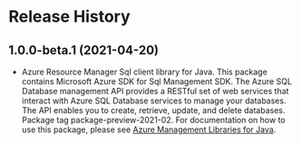 # Release History

## 1.0.0-beta.1 (2021-04-20)

- Azure Resource Manager Sql client library for Java. This package contains Microsoft Azure SDK for Sql Management SDK. The Azure SQL Database management API provides a RESTful set of web services that interact with Azure SQL Database services to manage your databases. The API enables you to create, retrieve, update, and delete databases. Package tag package-preview-2021-02. For documentation on how to use this package, please see [Azure Management Libraries for Java](https://aka.ms/azsdk/java/mgmt).
